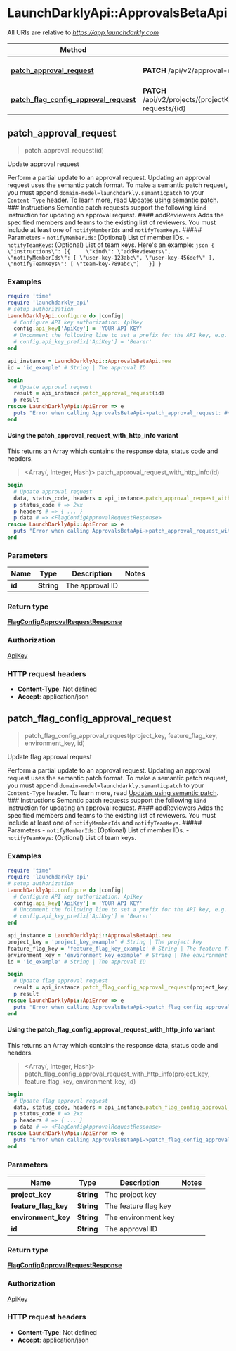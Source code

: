 # LaunchDarklyApi::ApprovalsBetaApi

All URIs are relative to *https://app.launchdarkly.com*

| Method | HTTP request | Description |
| ------ | ------------ | ----------- |
| [**patch_approval_request**](ApprovalsBetaApi.md#patch_approval_request) | **PATCH** /api/v2/approval-requests/{id} | Update approval request |
| [**patch_flag_config_approval_request**](ApprovalsBetaApi.md#patch_flag_config_approval_request) | **PATCH** /api/v2/projects/{projectKey}/flags/{featureFlagKey}/environments/{environmentKey}/approval-requests/{id} | Update flag approval request |


## patch_approval_request

> <FlagConfigApprovalRequestResponse> patch_approval_request(id)

Update approval request

Perform a partial update to an approval request. Updating an approval request uses the semantic patch format.  To make a semantic patch request, you must append `domain-model=launchdarkly.semanticpatch` to your `Content-Type` header. To learn more, read [Updates using semantic patch](/reference#updates-using-semantic-patch).  ### Instructions  Semantic patch requests support the following `kind` instruction for updating an approval request.  #### addReviewers  Adds the specified members and teams to the existing list of reviewers. You must include at least one of `notifyMemberIds` and `notifyTeamKeys`.  ##### Parameters  - `notifyMemberIds`: (Optional) List of member IDs. - `notifyTeamKeys`: (Optional) List of team keys.  Here's an example:  ```json {   \"instructions\": [{     \"kind\": \"addReviewers\",     \"notifyMemberIds\": [ \"user-key-123abc\", \"user-key-456def\" ],     \"notifyTeamKeys\": [ \"team-key-789abc\"]   }] } ``` 

### Examples

```ruby
require 'time'
require 'launchdarkly_api'
# setup authorization
LaunchDarklyApi.configure do |config|
  # Configure API key authorization: ApiKey
  config.api_key['ApiKey'] = 'YOUR API KEY'
  # Uncomment the following line to set a prefix for the API key, e.g. 'Bearer' (defaults to nil)
  # config.api_key_prefix['ApiKey'] = 'Bearer'
end

api_instance = LaunchDarklyApi::ApprovalsBetaApi.new
id = 'id_example' # String | The approval ID

begin
  # Update approval request
  result = api_instance.patch_approval_request(id)
  p result
rescue LaunchDarklyApi::ApiError => e
  puts "Error when calling ApprovalsBetaApi->patch_approval_request: #{e}"
end
```

#### Using the patch_approval_request_with_http_info variant

This returns an Array which contains the response data, status code and headers.

> <Array(<FlagConfigApprovalRequestResponse>, Integer, Hash)> patch_approval_request_with_http_info(id)

```ruby
begin
  # Update approval request
  data, status_code, headers = api_instance.patch_approval_request_with_http_info(id)
  p status_code # => 2xx
  p headers # => { ... }
  p data # => <FlagConfigApprovalRequestResponse>
rescue LaunchDarklyApi::ApiError => e
  puts "Error when calling ApprovalsBetaApi->patch_approval_request_with_http_info: #{e}"
end
```

### Parameters

| Name | Type | Description | Notes |
| ---- | ---- | ----------- | ----- |
| **id** | **String** | The approval ID |  |

### Return type

[**FlagConfigApprovalRequestResponse**](FlagConfigApprovalRequestResponse.md)

### Authorization

[ApiKey](../README.md#ApiKey)

### HTTP request headers

- **Content-Type**: Not defined
- **Accept**: application/json


## patch_flag_config_approval_request

> <FlagConfigApprovalRequestResponse> patch_flag_config_approval_request(project_key, feature_flag_key, environment_key, id)

Update flag approval request

Perform a partial update to an approval request. Updating an approval request uses the semantic patch format.  To make a semantic patch request, you must append `domain-model=launchdarkly.semanticpatch` to your `Content-Type` header. To learn more, read [Updates using semantic patch](/reference#updates-using-semantic-patch).  ### Instructions  Semantic patch requests support the following `kind` instruction for updating an approval request.  #### addReviewers  Adds the specified members and teams to the existing list of reviewers. You must include at least one of `notifyMemberIds` and `notifyTeamKeys`.  ##### Parameters  - `notifyMemberIds`: (Optional) List of member IDs. - `notifyTeamKeys`: (Optional) List of team keys. 

### Examples

```ruby
require 'time'
require 'launchdarkly_api'
# setup authorization
LaunchDarklyApi.configure do |config|
  # Configure API key authorization: ApiKey
  config.api_key['ApiKey'] = 'YOUR API KEY'
  # Uncomment the following line to set a prefix for the API key, e.g. 'Bearer' (defaults to nil)
  # config.api_key_prefix['ApiKey'] = 'Bearer'
end

api_instance = LaunchDarklyApi::ApprovalsBetaApi.new
project_key = 'project_key_example' # String | The project key
feature_flag_key = 'feature_flag_key_example' # String | The feature flag key
environment_key = 'environment_key_example' # String | The environment key
id = 'id_example' # String | The approval ID

begin
  # Update flag approval request
  result = api_instance.patch_flag_config_approval_request(project_key, feature_flag_key, environment_key, id)
  p result
rescue LaunchDarklyApi::ApiError => e
  puts "Error when calling ApprovalsBetaApi->patch_flag_config_approval_request: #{e}"
end
```

#### Using the patch_flag_config_approval_request_with_http_info variant

This returns an Array which contains the response data, status code and headers.

> <Array(<FlagConfigApprovalRequestResponse>, Integer, Hash)> patch_flag_config_approval_request_with_http_info(project_key, feature_flag_key, environment_key, id)

```ruby
begin
  # Update flag approval request
  data, status_code, headers = api_instance.patch_flag_config_approval_request_with_http_info(project_key, feature_flag_key, environment_key, id)
  p status_code # => 2xx
  p headers # => { ... }
  p data # => <FlagConfigApprovalRequestResponse>
rescue LaunchDarklyApi::ApiError => e
  puts "Error when calling ApprovalsBetaApi->patch_flag_config_approval_request_with_http_info: #{e}"
end
```

### Parameters

| Name | Type | Description | Notes |
| ---- | ---- | ----------- | ----- |
| **project_key** | **String** | The project key |  |
| **feature_flag_key** | **String** | The feature flag key |  |
| **environment_key** | **String** | The environment key |  |
| **id** | **String** | The approval ID |  |

### Return type

[**FlagConfigApprovalRequestResponse**](FlagConfigApprovalRequestResponse.md)

### Authorization

[ApiKey](../README.md#ApiKey)

### HTTP request headers

- **Content-Type**: Not defined
- **Accept**: application/json

